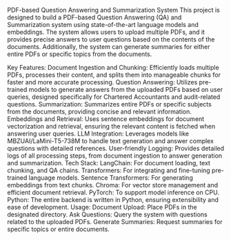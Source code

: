 PDF-based Question Answering and Summarization System
This project is designed to build a PDF-based Question Answering (QA) and Summarization system using state-of-the-art language models and embeddings. The system allows users to upload multiple PDFs, and it provides precise answers to user questions based on the contents of the documents. Additionally, the system can generate summaries for either entire PDFs or specific topics from the documents.

Key Features:
  Document Ingestion and Chunking: Efficiently loads multiple PDFs, processes their content, and splits them into manageable chunks for faster and more accurate processing.
  Question Answering: Utilizes pre-trained models to generate answers from the uploaded PDFs based on user queries, designed specifically for Chartered Accountants and audit-related questions.
  Summarization: Summarizes entire PDFs or specific subjects from the documents, providing concise and relevant information.
  Embeddings and Retrieval: Uses sentence embeddings for document vectorization and retrieval, ensuring the relevant content is fetched when answering user queries.
  LLM Integration: Leverages models like MBZUAI/LaMini-T5-738M to handle text generation and answer complex questions with detailed references.
  User-friendly Logging: Provides detailed logs of all processing steps, from document ingestion to answer generation and summarization.
Tech Stack:
  LangChain: For document loading, text chunking, and QA chains.
  Transformers: For integrating and fine-tuning pre-trained language models.
  Sentence Transformers: For generating embeddings from text chunks.
  Chroma: For vector store management and efficient document retrieval.
  PyTorch: To support model inference on CPU.
  Python: The entire backend is written in Python, ensuring extensibility and ease of development.
Usage:
  Document Upload: Place PDFs in the designated directory.
  Ask Questions: Query the system with questions related to the uploaded PDFs.
  Generate Summaries: Request summaries for specific topics or entire documents.
